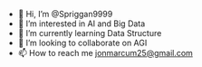 - 👋 Hi, I’m @Spriggan9999
- 👀 I’m interested in AI and Big Data
- 🌱 I’m currently learning Data Structure 
- 💞️ I’m looking to collaborate on AGI
- 📫 How to reach me jonmarcum25@gmail.com 

<!---
Spriggan9999/Spriggan9999 is a ✨ special ✨ repository because its `README.md` (this file) appears on your GitHub profile.
You can click the Preview link to take a look at your changes.
--->
